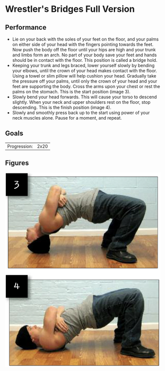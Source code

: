 # Wrestler's Bridges Full Version

## Performance

- Lie on your back with the soles of your feet on the floor, and your palms on either side of your head with the fingers pointing towards the feet. Now push the body off the floor until your hips are high and your trunk and limbs form an arch. No part of your body save your feet and hands should be in contact with the floor. This position is called a bridge hold.
- Keeping your trunk and legs braced, lower yourself slowly by bending your elbows, until the crown of your head makes contact with the floor. Using a towel or slim pillow will help cushion your head. Gradually take the pressure off your palms, until only the crown of your head and your feet are supporting the body. Cross the arms upon your chest or rest the palms on the stomach. This is the start position (image 3).
- Slowly bend your head forwards. This will cause your torso to descend slightly. When your neck and upper shoulders rest on the floor, stop descending. This is the finish position (image 4).
- Slowly and smoothly press back up to the start using power of your neck muscles alone. Pause for a moment, and repeat.

## Goals

| | |
|---|---|
|Progression: | 2x20 |

## Figures

![](../../images/00_stretching/01_neck/2.png)

